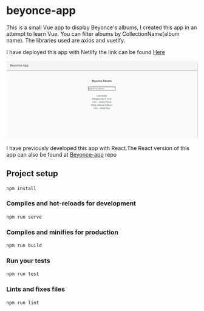 # beyonce-app

This is a small Vue app to display Beyonce's albums, I created this app in an attempt to learn Vue. You can filter albums by CollectionName(album name). The libraries used are axios and vuetify.

I have deployed this app with Netlify the link can be found
[Here](https://unruffled-pike-8353c2.netlify.com/)

![alt text](./src/assets/app.JPG)

I have previously developed this app with React.The React version of this app can also be found at [Beyonce-app](https://github.com/AKFessha/beyonce-app/tree/solution) repo

## Project setup

```
npm install
```

### Compiles and hot-reloads for development

```
npm run serve
```

### Compiles and minifies for production

```
npm run build
```

### Run your tests

```
npm run test
```

### Lints and fixes files

```
npm run lint
```
